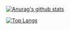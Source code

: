 [![Anurag's github stats](https://github-readme-stats.vercel.app/api?username=Sethhhhhhh&theme=dark)](https://github.com/anuraghazra/github-readme-stats)

[![Top Langs](https://github-readme-stats.vercel.app/api/top-langs/?username=Sethhhhhhh)](https://github.com/anuraghazra/github-readme-stats)
